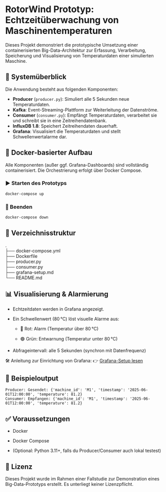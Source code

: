 # RotorWind Prototyp: Echtzeitüberwachung von Maschinentemperaturen

Dieses Projekt demonstriert die prototypische Umsetzung einer containerisierten Big-Data-Architektur zur Erfassung, Verarbeitung, Speicherung und Visualisierung von Temperaturdaten einer simulierten Maschine.

## 🧩 Systemüberblick

Die Anwendung besteht aus folgenden Komponenten:

- **Producer** (`producer.py`): Simuliert alle 5 Sekunden neue Temperaturdaten.
- **Kafka**: Event-Streaming-Plattform zur Weiterleitung der Datenströme.
- **Consumer** (`consumer.py`): Empfängt Temperaturdaten, verarbeitet sie und schreibt sie in eine Zeitreihendatenbank.
- **InfluxDB 1.8**: Speichert Zeitreihendaten dauerhaft.
- **Grafana**: Visualisiert die Temperaturdaten und stellt Schwellenwertalarme dar.

## 🐳 Docker-basierter Aufbau

Alle Komponenten (außer ggf. Grafana-Dashboards) sind vollständig containerisiert. Die Orchestrierung erfolgt über Docker Compose.

### ▶️ Starten des Prototyps

```bash
docker-compose up
```

### 🔄 Beenden

```bash
docker-compose down
```

## 📁 Verzeichnisstruktur
.  
├── docker-compose.yml  
├── Dockerfile  
├── producer.py  
├── consumer.py  
├── grafana-setup.md  
└── README.md

## 📊 Visualisierung & Alarmierung
- Echtzeitdaten werden in Grafana angezeigt.

- Ein Schwellenwert (80 °C) löst visuelle Alarme aus:

  - 🔴 Rot: Alarm (Temperatur über 80 °C)

  - 🟢 Grün: Entwarnung (Temperatur unter 80 °C)

- Abfrageintervall: alle 5 Sekunden (synchron mit Datenfrequenz)

🛠 Anleitung zur Einrichtung von Grafana:
👉 [Grafana-Setup lesen](./grafana-setup.md)

## 🧪 Beispieloutput

```
Producer: Gesendet: {'machine_id': 'M1', 'timestamp': '2025-06-01T12:00:00', 'temperature': 81.2}
Consumer: Empfangen: {'machine_id': 'M1', 'timestamp': '2025-06-01T12:00:00', 'temperature': 81.2}
```

## ✅ Voraussetzungen
- Docker

- Docker Compose

- (Optional: Python 3.11+, falls du Producer/Consumer auch lokal testest)

## 📎 Lizenz
Dieses Projekt wurde im Rahmen einer Fallstudie zur Demonstration eines Big-Data-Prototyps erstellt. Es unterliegt keiner Lizenzpflicht.
